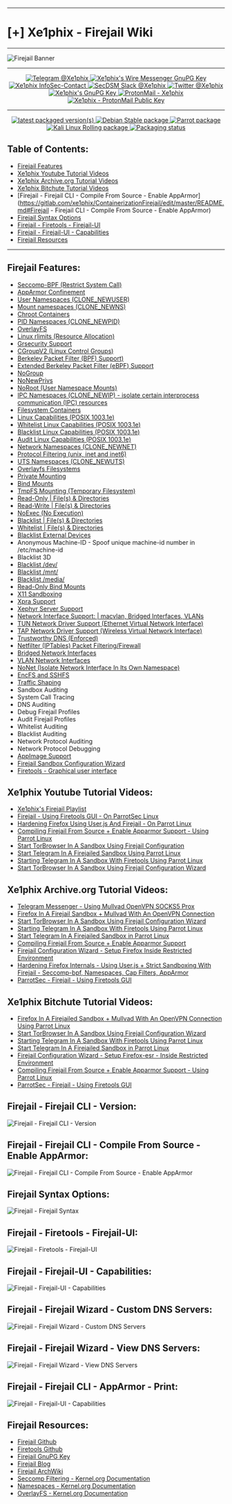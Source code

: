 ___
#  [+] Xe1phix - Firejail Wiki
___

![Firejail Banner](https://gitlab.com/xe1phix/LinuxIcons/raw/master/InfoSec/firejail-logo.png)
___

<p align="center">
  <a href="https://telegram.me/xe1phix">
    <img src="https://img.shields.io/badge/Telegram-%40Xe1phix-blue?style=flat&logo=telegram" alt="Telegram @Xe1phix">
  </a>
  <a href="https://gitlab.com/xe1phix/Gnupg/blob/master/Xe1phix-WireGnuPG.txt">
    <img src="https://img.shields.io/badge/Wire-%40Xe1phix-critical?style=flat&logo=tails" alt="Xe1phix's Wire Messenger GnuPG Key">
  </a>
  <a href="https://gitlab.com/xe1phix/Gnupg/blob/master/Xe1phix-InfoSecContact-v4.2.txt">
    <img src="https://img.shields.io/badge/%40Xe1phix-InfoSec_Contact-blue?style=flat&logo=tor" alt="Xe1phix InfoSec-Contact">
  </a>
  <a href="https://secdsm.slack.com">
    <img src="https://img.shields.io/badge/Slack-%40Xe1phix-blueviolet?style=flat&logo=slack" alt="SecDSM Slack @Xe1phix">
  </a>
  <a href="https://twitter.com/xe1phix">
    <img src="https://img.shields.io/twitter/url/https/xe1phix?label=%40Xe1phix&logo=twitter&style=flat" alt="Twitter @Xe1phix">
  </a>
  <a href="https://gitlab.com/xe1phix/Gnupg/blob/master/Xe1phix.asc">
    <img src="https://img.shields.io/badge/Xe1phix's-GnuPG%20Key-red?style=flat&logo=gnu" alt="Xe1phix's GnuPG Key">
  </a>
  <a href="mailto:xe1phix@protonmail.ch">
    <img src="https://img.shields.io/badge/Xe1phix-%40protonmail.ch-blue?style=plastic&logo=gnu" alt="ProtonMail - Xe1phix">
  </a>
  <a href="https://gitlab.com/xe1phix/Gnupg/blob/master/Xe1phix_protonmail.ch.asc">
    <img src="https://img.shields.io/badge/Xe1phix-%40protonmail.ch-blue?style=plastic&logo=gnu" alt="Xe1phix - ProtonMail Public Key">
  </a>
</p>

___

<p align="center">
  <a href="https://repology.org/project/firejail/versions">
    <img src="https://repology.org/badge/latest-versions/firejail.svg" alt="latest packaged version(s)">
  </a>
  <a href="https://repology.org/project/firejail/versions">
    <img src="https://repology.org/badge/version-for-repo/debian_stable/firejail.svg" alt="Debian Stable package">
  </a>
  <a href="https://repology.org/project/firejail/versions">
    <img src="https://repology.org/badge/version-for-repo/parrot/firejail.svg" alt="Parrot package">
  </a>
  <a href="https://repology.org/project/firejail/versions">
   <img src="https://repology.org/badge/version-for-repo/kali_rolling/firejail.svg" alt="Kali Linux Rolling package">
  </a>
  <a href="https://repology.org/project/firejail/versions">
    <img src="https://repology.org/badge/tiny-repos/firejail.svg" alt="Packaging status">
  </a>
</p>


## Table of Contents:

- [Firejail Features](https://gitlab.com/xe1phix/ContainerizationFirejail/edit/master/README.md#firejail-features)
- [Xe1phix Youtube Tutorial Videos](https://gitlab.com/xe1phix/ContainerizationFirejail/edit/master/README.md#xe1phix-youtube-tutorial-videos)
- [Xe1phix Archive.org Tutorial Videos](https://gitlab.com/xe1phix/ContainerizationFirejail/edit/master/README.md#xe1phix-archiveorg-tutorial-videos)
- [Xe1phix Bitchute Tutorial Videos](https://gitlab.com/xe1phix/ContainerizationFirejail/edit/master/README.md#xe1phix-bitchute-tutorial-videos)
- [Firejail - Firejail CLI - Compile From Source - Enable AppArmor](https://gitlab.com/xe1phix/ContainerizationFirejail/edit/master/README.md#Firejail - Firejail CLI - Compile From Source - Enable AppArmor)
- [Firejail Syntax Options](https://gitlab.com/xe1phix/ContainerizationFirejail/edit/master/README.md#firejail-syntax-options)
- [Firejail - Firetools - Firejail-UI](https://gitlab.com/xe1phix/ContainerizationFirejail/edit/master/README.md#firejail-firetools-firejail-ui)
- [Firejail - Firejail-UI - Capabilities](https://gitlab.com/xe1phix/ContainerizationFirejail/edit/master/README.md#firejail-firejail-ui-capabilities)
- [Firejail Resources](https://gitlab.com/xe1phix/ContainerizationFirejail/edit/master/README.md#firejail-resources)

___

## Firejail Features:

- [Seccomp-BPF (Restrict System Call)](https://firejail.wordpress.com/documentation-2/seccomp-guide/)
- [AppArmor Confinement](https://firejail.wordpress.com/documentation-2/basic-usage/#apparmor)
- [User Namespaces (CLONE_NEWUSER)](https://lwn.net/Articles/528078/)
- [Mount namespaces (CLONE_NEWNS)](https://www.ibm.com/developerworks/linux/library/l-mount-namespaces/index.html)
- [Chroot Containers](https://firejail.wordpress.com/documentation-2/basic-usage/#chroot)
- [PID Namespaces (CLONE_NEWPID)](https://lwn.net/Articles/259217/)
- [OverlayFS](https://firejail.wordpress.com/documentation-2/basic-usage/#overlayfs)
- [Linux rlimits (Resource Allocation)](https://firejail.wordpress.com/features-3/#resurces)
- [Grsecurity Support](https://firejail.wordpress.com/documentation-2/grsecurity-notes/)
- [CGroupV2 (Linux Control Groups)](https://www.kernel.org/doc/Documentation/admin-guide/cgroup-v2.rst)
- [Berkeley Packet Filter (BPF) Support)](https://www.kernel.org/doc/Documentation/bpf/btf.rst)
- [Extended Berkeley Packet Filter (eBPF) Support]()
- [NoGroup](https://lwn.net/Articles/532593/)
- [NoNewPrivs](https://www.kernel.org/doc/Documentation/filesystems/proc.txt)
- [NoRoot (User Namespace Mounts)](https://lwn.net/Articles/532593/)
- [IPC Namespaces (CLONE_NEWIP) - isolate certain interprocess communication (IPC) resources](https://lwn.net/Articles/187274/)
- [Filesystem Containers](https://lwn.net/Articles/690679/)
- [Linux Capabilities (POSIX 1003.1e)](https://firejail.wordpress.com/documentation-2/linux-capabilities-guide/)
- [Whitelist Linux Capabilities (POSIX 1003.1e)](https://firejail.wordpress.com/documentation-2/building-whitelisted-profiles/)
- [Blacklist Linux Capabilities (POSIX 1003.1e)](https://firejail.wordpress.com/documentation-2/linux-capabilities-guide/)
- [Audit Linux Capabilities (POSIX 1003.1e)](https://firejail.wordpress.com/documentation-2/linux-capabilities-guide/)
- [Network Namespaces (CLONE_NEWNET)](https://lwn.net/Articles/219794/)
- [Protocol Filtering (unix, inet and inet6)](https://firejail.wordpress.com/features-3/#security)
- [UTS Namespaces (CLONE_NEWUTS)](https://lwn.net/Articles/179345/)
- [Overlayfs Filesystems](https://wiki.archlinux.org/index.php/Overlay_filesystem)
- [Private Mounting](https://firejail.wordpress.com/documentation-2/basic-usage/#private)
- [Bind Mounts](https://www.kernel.org/doc/Documentation/filesystems/sharedsubtree.txt)
- [TmpFS Mounting (Temporary Filesystem)](https://wiki.archlinux.org/index.php/Tmpfs)
- [Read-Only | File(s) & Directories](https://firejail.wordpress.com/features-3/#filesystem)
- [Read-Write | File(s) & Directories](https://firejail.wordpress.com/features-3/#filesystem)
- [NoExec (No Execution)](https://firejail.wordpress.com/features-3/#filesystem)
- [Blacklist | File(s) & Directories](https://firejail.wordpress.com/features-3/#filesystem)
- [Whitelist | File(s) & Directories](https://firejail.wordpress.com/features-3/#filesystem)
- [Blacklist External Devices](https://firejail.wordpress.com/features-3/#filesystem)
- Anonymous Machine-ID - Spoof unique machine-id number in /etc/machine-id
- Blacklist 3D
- [Blacklist /dev/](https://lwn.net/Articles/531114/)
- [Blacklist /mnt/](https://lwn.net/Articles/531114/)
- [Blacklist /media/](https://lwn.net/Articles/531114/)
- [Read-Only Bind Mounts](https://lwn.net/Articles/281157/)
- [X11 Sandboxing](https://firejail.wordpress.com/documentation-2/x11-guide/)
- [Xpra Support](https://firejail.wordpress.com/documentation-2/x11-guide/)
- [Xephyr Server Support](https://firejail.wordpress.com/documentation-2/x11-guide/)
- [Network Interface Support: | macvlan, Bridged Interfaces, VLANs](https://firejail.wordpress.com/documentation-2/basic-usage/#networking)
- [TUN Network Driver Support (Ethernet Virtual Network Interface)](https://firejail.wordpress.com/documentation-2/basic-usage/#networking)
- [TAP Network Driver Support (Wireless Virtual Network Interface)](https://firejail.wordpress.com/documentation-2/basic-usage/#networking)
- [Trustworthy DNS (Enforced)](https://firejail.wordpress.com/documentation-2/basic-usage/#networking)
- [Netfilter (IPTables) Packet Filtering/Firewall](https://firejail.wordpress.com/documentation-2/basic-usage/#routed)
- [Bridged Network Interfaces](https://firejail.wordpress.com/documentation-2/basic-usage/#routed)
- [VLAN Network Interfaces]() 
- [NoNet (Isolate Network Interface In Its Own Namespace)](https://firejail.wordpress.com/documentation-2/basic-usage/#networking)
- [EncFS and SSHFS](https://firejail.wordpress.com/documentation-2/basic-usage/#encfs)
- [Traffic Shaping](https://firejail.wordpress.com/documentation-2/basic-usage/#bandwidth)
- Sandbox Auditing
- System Call Tracing
- DNS Auditing
- Debug Firejail Profiles
- Audit Firejail Profiles
- Whitelist Auditing
- Blacklist Auditing
- Network Protocol Auditing
- Network Protocol Debugging
- [AppImage Support](https://firejail.wordpress.com/documentation-2/appimage-support/)
- [Firejail Sandbox Configuration Wizard](https://firejail.wordpress.com/features-3/man-firejail-ui/)
- [Firetools - Graphical user interface](https://firejail.wordpress.com/features-3/man-firetools/)





## Xe1phix Youtube Tutorial Videos:
- [Xe1phix's Firejail Playlist](https://www.youtube.com/playlist?list=PLsvJPgaCwszZv3b2XBe-NekHQH0gFZp46)
- [Firejail - Using Firetools GUI - On ParrotSec Linux](https://www.youtube.com/watch?v=6oMoAftZtZY)
- [Hardening Firefox Using User.js And Firejail - On Parrot Linux](https://www.youtube.com/watch?v=RKBQeMVF3GU)
- [Compiling Firejail From Source + Enable Apparmor Support - Using Parrot Linux](https://www.youtube.com/watch?v=v0rQUUjQJNQ)
- [Start TorBrowser In A Sandbox Using Firejail Configuration](https://www.youtube.com/watch?v=293D-Cu3KuM)
- [Start Telegram In A Firejailed Sandbox Using Parrot Linux](https://www.youtube.com/watch?v=5f3nYoXr6Qc&t=81s)
- [Starting Telegram In A Sandbox With Firetools Using Parrot Linux](https://www.youtube.com/watch?v=v0rQUUjQJNQ)
- [Start TorBrowser In A Sandbox Using Firejail Configuration Wizard](https://www.youtube.com/watch?v=293D-Cu3KuM)



## Xe1phix Archive.org Tutorial Videos:
- [Telegram Messenger - Using Mullvad OpenVPN SOCKS5 Prox](https://archive.org/details/UsingMullvadOpenVPNSOCKS5ProxyWithTelegram)
- [Firefox In A Firejail Sandbox + Mullvad With An OpenVPN Connection](https://archive.org/details/Firefox-With-FirejailMullvad-OpenVPN-Connection)
- [Start TorBrowser In A Sandbox Using Firejail Configuration Wizard](https://archive.org/details/StartTorBrowserInASandboxUsingFirejailConfigurationWizard)
- [Starting Telegram In A Sandbox With Firetools Using Parrot Linux](https://archive.org/details/StartingTelegramInASandboxWithFiretools)
- [Start Telegram In A Firejailed Sandbox in Parrot Linux](https://archive.org/details/StartTelegramInAFirejailedSandbox)
- [Compiling Firejail From Source + Enable Apparmor Support](https://archive.org/details/CompileFirejailFromSourceApparmor)
- [Firejail Configuration Wizard - Setup Firefox Inside Restricted Environment](https://archive.org/details/FirejailConfigurationWizardSetupFirefoxEsrInsideRestrictedEnvironment)
- [Hardening Firefox Internals - Using User.js + Strict Sandboxing With Firejail - Seccomp-bpf, Namespaces, Cap Filters, AppArmor](https://archive.org/details/ParrotSecHardenedFirefoxEsruser.jsAdvancedProcessRestrictionIsolationFirejail)
- [ParrotSec - Firejail - Using Firetools GUI](https://archive.org/details/Xe1phixFirejailUsingFiretoolsGUI)



## Xe1phix Bitchute Tutorial Videos:
- [Firefox In A Firejailed Sandbox + Mullvad With An OpenVPN Connection Using Parrot Linux](https://www.bitchute.com/video/NR7RWcjq2HE9/)
- [Start TorBrowser In A Sandbox Using Firejail Configuration Wizard](https://www.bitchute.com/video/293D-Cu3KuM/)
- [Starting Telegram In A Sandbox With Firetools Using Parrot Linux](https://www.bitchute.com/video/DFnHcUqIaP0M/)
- [Start Telegram In A Firejailed Sandbox in Parrot Linux](https://www.bitchute.com/video/weO7s31UtjwP/)
- [Firejail Configuration Wizard - Setup Firefox-esr - Inside Restricted Environment](https://www.bitchute.com/video/OHOnTovUDz3U/)
- [Compiling Firejail From Source + Enable Apparmor Support - Using Parrot Linux](https://www.bitchute.com/video/YobUm2sWEyYD/)
- [ParrotSec - Firejail - Using Firetools GUI](https://www.bitchute.com/video/6HlMyx3Rzbqc/)



## Firejail - Firejail CLI - Version:
![Firejail - Firejail CLI - Version](https://gitlab.com/xe1phix/ParrotSecWiki/-/raw/InfoSecTalk/Xe1phix-InfoSec-Talk-Materials/Secure-Linux-Networking-v2-%5BCornCon-2021%5D/Secure-Linux-Networking-v2-%5BScreenshots%5D/%5BFirejail%5D-Screenshots/%5BFirejail-Compilation%5D-Screenshots/Firejail-Version-0.9.67.png?inline=false)


## Firejail - Firejail CLI - Compile From Source - Enable AppArmor:
![Firejail - Firejail CLI - Compile From Source - Enable AppArmor](https://gitlab.com/xe1phix/ParrotSecWiki/-/raw/InfoSecTalk/Xe1phix-InfoSec-Talk-Materials/Secure-Linux-Networking-v2-%5BCornCon-2021%5D/Secure-Linux-Networking-v2-%5BScreenshots%5D/%5BFirejail%5D-Screenshots/%5BFirejail-Compilation%5D-Screenshots/Firejail-Enable-AppArmor.png?inline=false)


## Firejail Syntax Options:
![Firejail - Firejail Syntax](https://gitlab.com/xe1phix/xe1phix-linuxwiki/raw/master/Firejail/Firejail-Wiki-Screenshots/Firejail-Syntax/Firejail-Syntax.png)


## Firejail - Firetools - Firejail-UI:
![Firejail - Firetools - Firejail-UI](https://gitlab.com/xe1phix/xe1phix-linuxwiki/raw/master/Firejail/Firejail-Wiki-Screenshots/Firejail-Firetools-Firejail-UI/Firejail-Firemgr-Firefox.png)


## Firejail - Firejail-UI - Capabilities:
![Firejail - Firejail-UI - Capabilities](https://gitlab.com/xe1phix/xe1phix-linuxwiki/raw/master/Firejail/Firejail-Wiki-Screenshots/Firejail-Firetools-Firejail-UI/Firejail-Firemgr-Capabilities.png)


## Firejail - Firejail Wizard - Custom DNS Servers: 
![Firejail - Firejail Wizard - Custom DNS Servers](https://gitlab.com/xe1phix/xe1phix-linuxwiki/-/raw/master/Firejail/Firejail-Wiki-Screenshots/Firejail-Configuration-Wizard/Firejail-Wizard-Step-1.png)


## Firejail - Firejail Wizard - View DNS Servers:
![Firejail - Firejail Wizard - View DNS Servers](https://gitlab.com/xe1phix/ParrotSecWiki/-/raw/InfoSecTalk/Xe1phix-InfoSec-Talk-Materials/Secure-Linux-Networking-v2-%5BCornCon-2021%5D/Secure-Linux-Networking-v2-%5BScreenshots%5D/%5BFirejail%5D-Screenshots/firemon-DNS.png?inline=false)

## Firejail - Firejail CLI - AppArmor - Print:
![Firejail - Firejail-UI - Capabilities](https://gitlab.com/xe1phix/ParrotSecWiki/-/raw/InfoSecTalk/Xe1phix-InfoSec-Talk-Materials/Secure-Linux-Networking-v2-%5BCornCon-2021%5D/Secure-Linux-Networking-v2-%5BScreenshots%5D/%5BFirejail%5D-Screenshots/%5BFirejail-AppArmor%5D-Screenshots/firejail-print-apparmor.png?inline=false)



## Firejail Resources:
- [Firejail Github](https://github.com/netblue30/firejail)
- [Firetools Github](https://github.com/netblue30/firetools)
- [Firejail GnuPG Key](https://firejail.wordpress.com/download-2/#Checksums)
- [Firejail Blog](https://firejail.wordpress.com)
- [Firejail ArchWiki](https://wiki.archlinux.org/index.php/Firejail)
- [Seccomp Filtering - Kernel.org Documentation](https://www.kernel.org/doc/Documentation/prctl/seccomp_filter.txt)
- [Namespaces - Kernel.org Documentation](https://www.kernel.org/doc/Documentation/admin-guide/namespaces/compatibility-list.rst)
- [OverlayFS - Kernel.org Documentation](https://www.kernel.org/doc/Documentation/filesystems/overlayfs.txt)
